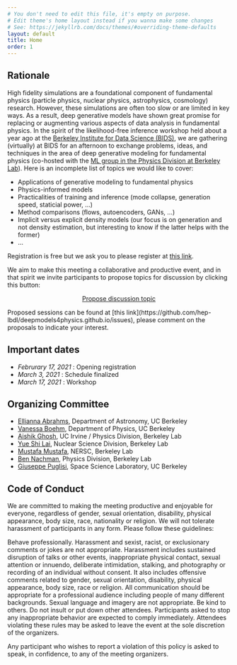 ```yaml
---
# You don't need to edit this file, it's empty on purpose.
# Edit theme's home layout instead if you wanna make some changes
# See: https://jekyllrb.com/docs/themes/#overriding-theme-defaults
layout: default
title: Home
order: 1
---
```


## Rationale

High fidelity simulations are a foundational component of fundamental physics (particle physics, nuclear physics, astrophysics, cosmology) research.  However, these simulations are often too slow or are limited in key ways.  As a result, deep generative models have shown great promise for replacing or augmenting various aspects of data analysis in fundamental physics.  In the spirit of the likelihood-free inference workshop held about a year ago at the [Berkeley Institute for Data Science (BIDS)](https://bids.berkeley.edu), we are gathering (virtually) at BIDS for an afternoon to exchange problems, ideas, and techniques in the area of deep generative modeling for fundamental physics (co-hosted with the [ML group in the Physics Division at Berkeley Lab](https://www.physics.lbl.gov/machinelearning/)).  Here is an incomplete list of topics we would like to cover:

- Applications of generative modeling to fundamental physics
- Physics-informed models
- Practicalities of training and inference (mode collapse, generation speed, staticial power, ...)
- Method comparisons (flows, autoencoders, GANs, ...)
- Implicit versus explicit density models (our focus is on generation and not density estimation, but interesting to know if the latter helps with the former)
- ...

Registration is free but we ask you to please register at [this link](registration.html).

We aim to make this meeting a collaborative and productive event, and in that spirit we invite
participants to propose topics for discussion by clicking this button:
<p align="center">
<a href="https://github.com/hep-lbdl/deepmodels4physics.github.io/issues/new/choose" class="btn btn-info">Propose discussion topic</a></p>
Proposed sessions can be found at [this link](https://github.com/hep-lbdl/deepmodels4physics.github.io/issues), please comment on the proposals to indicate your interest.

## Important dates

- *Februrary 17, 2021*  : Opening registration
- *March 3, 2021*  : Schedule finalized
- *March 17, 2021*  : Workshop

## Organizing Committee

- [Ellianna Abrahms](https://elliesch.github.io), Department of Astronomy, UC Berkeley
- [Vanessa Boehm](https://vmboehm.github.io), Department of Physics, UC Berkeley
- [Aishik Ghosh](https://inspirehep.net/authors/1631279), UC Irvine / Physics Division, Berkeley Lab
- [Yue Shi Lai](https://inspirehep.net/authors/1057843), Nuclear Science Division, Berkeley Lab
- [Mustafa Mustafa](https://www.nersc.gov/about/nersc-staff/data-analytics-services/mustafa-mustafa/), NERSC, Berkeley Lab
- [Ben Nachman](http://bnachman.web.cern.ch/bnachman/), Physics Division, Berkeley Lab
- [Giuseppe Puglisi](http://giuspugl.github.io), Space Science Laboratory, UC Berkeley

## Code of Conduct

We are committed to making the meeting productive and enjoyable for everyone, regardless of gender, sexual orientation, disability, physical appearance, body size, race, nationality or religion. We will not tolerate harassment of participants in any form. Please follow these guidelines:

Behave professionally. Harassment and sexist, racist, or exclusionary comments or jokes are not appropriate. Harassment includes sustained disruption of talks or other events, inappropriate physical contact, sexual attention or innuendo, deliberate intimidation, stalking, and photography or recording of an individual without consent. It also includes offensive comments related to gender, sexual orientation, disability, physical appearance, body size, race or religion. All communication should be appropriate for a professional audience including people of many different backgrounds. Sexual language and imagery are not appropriate. Be kind to others. Do not insult or put down other attendees. Participants asked to stop any inappropriate behavior are expected to comply immediately. Attendees violating these rules may be asked to leave the event at the sole discretion of the organizers.

Any participant who wishes to report a violation of this policy is asked to speak, in confidence, to any of the meeting organizers.

